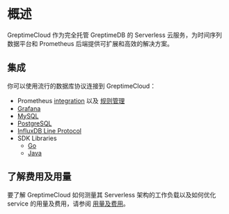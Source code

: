 # 概述

GreptimeCloud 作为完全托管 GreptimeDB 的 Serverless 云服务，为时间序列数据平台和 Prometheus 后端提供可扩展和高效的解决方案。

## 集成

你可以使用流行的数据库协议连接到 GreptimeCloud：

- Prometheus [integration](./integrations/prometheus/quick-setup.md) 以及 [规则管理](./integrations/prometheus/rule-management.md)
- [Grafana](./integrations/grafana.md)
- [MySQL](./integrations/mysql.md)
- [PostgreSQL](./integrations/postgresql.md)
- [InfluxDB Line Protocol](./integrations/influxdb.md)
- SDK Libraries
  - [Go](./integrations/sdk-libraries/go.md)
  - [Java](./integrations/sdk-libraries/java.md)

## 了解费用及用量

要了解 GreptimeCloud 如何测量其 Serverless 架构的工作负载以及如何优化 service 的用量及费用，请参阅 [用量及费用](./usage-&-billing/overview.md)。
